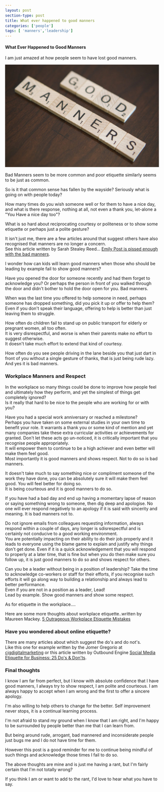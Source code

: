 ```yaml
---
layout: post
section-type: post
title: What ever happened to good manners
categories: ['people']
tags: [ 'manners','leadership']
---
```



#### What Ever Happened to Good Manners

I am just amazed at how people seem to have lost good manners.  

![Good Manners](/img/goodmanners.jpg "Good Manners")

Bad Manners seem to be more common and poor etiquette similarly seems to be just as common. 

So is it that common sense has fallen by the wayside? Seriously what is going on with people today?  

How many times do you wish someone well or for them to have a nice day, and what is there response, nothing at all, not even a thank you, let-alone a "You Have a nice day too"?  

What is so hard about reciprocating courtesy or politeness or to show some etiquette or perhaps just a polite gesture?

It isn't just me, there are a few articles around that suggest others have also recognised that manners are no longer a concern.  
See this article written by Sarah Stealey Reed... [Emily Post is pissed enough with the bad manners](https://relate.zendesk.com/articles/emily-post-enough-with-the-bad-manners/).

I wonder how can kids will learn good manners when those who should be leading by example fail to show good manners?

Have you opened the door for someone recently and had them forget to acknowledge you? 
Or perhaps the person in front of you walked through the door and didn't bother to hold the door open for you. 
Bad manners.  

When was the last time you offered to help someone in need, perhaps someone has dropped something, did you pick it up or offer to help them?  
Even if you don't speak their language, offering to help is better than just leaving them to struggle. 

How often do children fail to stand up on public transport for elderly or pregnant women, all too often.  
It is very disrespectful, and worse is when their parents make no effort to suggest otherwise.  
It doesn't take much effort to extend that kind of courtesy. 

How often do you see people driving in the lane beside you that just dart in front of you without a single gesture of thanks, that is just being rude lazy.  And yes it is bad manners.

### Workplace Manners and Respect  

In the workplace so many things could be done to improve how people feel and ultimately how they perform, and yet the simplest of things get completely ignored?  
Is it really that hard to be nice to the people who are working for or with you?  

Have you had a special work anniversary or reached a milestone?  
Perhaps you have taken on some external studies in your own time to benefit your role. 
It warrants a thank you or some kind of mention and yet many companies take these extra curricular activities or achievements for granted. 
Don't let these acts go un-noticed, it is critically important that you recognise people appropriately.  
It will empower them to continue to be a high achiever and even better will make them feel good.  
Most importantly it is good manners and shows respect.
Not to do so is bad manners.

It doesn't take much to say something nice or compliment someone of the work they have done, you can be absolutely sure it will make them feel good. 
You will feel better for doing so.  
It is being courteous and it is good manners to do so.

If you have had a bad day and end up having a momentary lapse of reason or saying something wrong to someone, then dig deep and apologise. 
No one will ever respond negatively to an apology if it is said with sincerity and meaning. 
It is bad manners not to.

Do not ignore emails from colleagues requesting information, always respond within a couple of days, any longer is sdisrespectful and is certainly not conducive to a good working environment.  
You are potentially impacting on their ability to do their job properly and it leads to everyone using the blame game to explain and justify why things don't get done. 
Even if it is a quick acknowledgement that you will respond to properly at a later time, that is fine but when you do then make sure you follow up, it is just good manners to do so and shows respect for others.  

Can you be a leader without being in a position of leadership?
Take the time to acknowledge co-workers or staff for their efforts, if you recognise such efforts it will go along way to building a relationship and always lead to better performance.  
Even if you are not in a position as a leader, Lead!  
Lead by example. Show good manners and show some respect.   

As for etiquette in the workplace....

Here are some more thoughts about workplace etiquette..written by Maureen Mackey. [5 Outrageous Workplace Etiquette Mistakes](http://www.thefiscaltimes.com/Articles/2014/08/11/5-Outrageous-Workplace-Etiquette-Mistakes)

### Have you wondered about online etiquette?

There are many articles about which suggest the do's and do not's.  
Like this one for example written by the Jomer Gregorio at [cjgdigitalmarketing](http://cjgdigitalmarketing.com/top-8-social-media-etiquette-for-business-infographic/) or this article written by Outbound Engine [Social Media Etiquette for Business: 25 Do's & Don'ts](http://www.outboundengine.com/blog/social-media-etiquette-for-business-25-dos-donts/).  
   

### Final thoughts   

I know I am far from perfect, but I know with absolute confidence that I have good manners, I always try to show respect, I am polite and courteous. 
I am always happy to accept when I am wrong and the first to offer a sincere apology.

I'm also willing to help others to change for the better. Self improvement never stops, it is a continual learning process.

I'm not afraid to stand my ground when I know that I am right, and I'm happy to be surrounded by people better than me that I can learn from.  

But being around rude, arrogant, bad mannered and inconsiderate people just bugs me and I do not have time for them.  

However this post is a good reminder for me to continue being mindful of such things and acknowledge those times I fail to do so.  

The above thoughts are mine and is just me having a rant, but I'm fairly certain that I'm not totally wrong?

If you think I am or want to add to the rant, I'd love to hear what you have to say.



